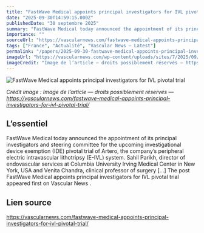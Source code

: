 ```yaml
---
title: "FastWave Medical appoints principal investigators for IVL pivotal trial"
date: "2025-09-30T14:59:15.000Z"
publishedDate: "30 septembre 2025"
summary: "FastWave Medical today announced the appointment of its principal investigators and steering committee for the upcoming investigational device exemption (IDE) pivotal trial of Artero, the company&#8217;s peripheral electric intravascular lithotripsy (E-IVL) system. Sahil Parikh, director of endovascular services at Columbia University Irving Medical Center in New York, USA and Venita Chandra, clinical professor of surgery [&#8230;] The post FastWave Medical appoints principal investigators for IVL pivotal trial appeared first on Vascular News ."
importance: ""
sourceUrl: "https://vascularnews.com/fastwave-medical-appoints-principal-investigators-for-ivl-pivotal-trial/"
tags: ["France", "Actualité", "Vascular News — Latest"]
permalink: "/papers/2025-09-30-fastwave-medical-appoints-principal-investigators-for-ivl-pivotal-trial"
imageUrl: "https://vascularnews.com/wp-content/uploads/sites/7/2025/09/FastWave-Medical-IVL-system.png"
imageCredit: "Image de l’article — droits possiblement réservés — https://vascularnews.com/fastwave-medical-appoints-principal-investigators-for-ivl-pivotal-trial/"
---
```


![FastWave Medical appoints principal investigators for IVL pivotal trial](https://vascularnews.com/wp-content/uploads/sites/7/2025/09/FastWave-Medical-IVL-system.png)

*Crédit image : Image de l’article — droits possiblement réservés — https://vascularnews.com/fastwave-medical-appoints-principal-investigators-for-ivl-pivotal-trial/*

## L’essentiel

FastWave Medical today announced the appointment of its principal investigators and steering committee for the upcoming investigational device exemption (IDE) pivotal trial of Artero, the company&#8217;s peripheral electric intravascular lithotripsy (E-IVL) system. Sahil Parikh, director of endovascular services at Columbia University Irving Medical Center in New York, USA and Venita Chandra, clinical professor of surgery [&#8230;] The post FastWave Medical appoints principal investigators for IVL pivotal trial appeared first on Vascular News .

## Lien source

https://vascularnews.com/fastwave-medical-appoints-principal-investigators-for-ivl-pivotal-trial/
